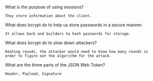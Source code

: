 What is the purpose of using sessions?

    They store information about the client.

What does bcrypt do to help us store passwords in a secure manner.

    It allows back end builders to hash passwords for storage.

What does bcrypt do to slow down attackers?

    Hashing rounds, the attacker would need to know how many rounds in order to figure out the algorithm for the attack.

What are the three parts of the JSON Web Token? 

    Header, Payload, Signature
